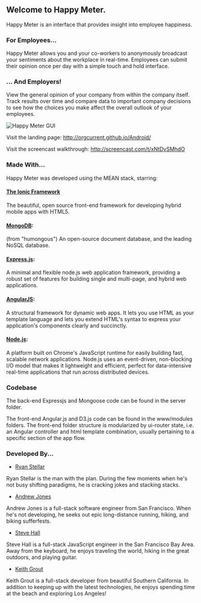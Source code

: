 ## Welcome to Happy Meter.

Happy Meter is an interface that provides insight into employee happiness.

### For Employees...

Happy Meter allows you and your co-workers to anonymously broadcast your sentiments about
the workplace in real-time. Employees can submit their opinion once per day with a simple 
touch and hold interface. 

### ... And Employers!

View the general opinion of your company from within the company itself. Track results
over time and compare data to important company decisions to see how the choices you make affect 
the overall outlook of your employees.

![Happy Meter GUI](http://orgcurrent.github.io/Android/Happy%20Meter_files/finalpage.jpg)

Visit the landing page: http://orgcurrent.github.io/Android/

Visit the screencast walkthrough: http://screencast.com/t/xNtDvSMhdO

### Made With...

Happy Meter was developed using the MEAN stack, starring:

#### [The Ionic Framework](http://ionicframework.com/) 

The beautiful, open source front-end framework for developing hybrid mobile apps with HTML5.

#### [MongoDB](http://www.mongodb.org/): 

(from "humongous") An open-source document database, and the leading NoSQL database.

#### [Express.js](http://expressjs.com/): 

A minimal and flexible node.js web application framework, providing a robust set of features for building single and     multi-page, and hybrid web applications.

#### [AngularJS](https://angularjs.org/): 

A structural framework for dynamic web apps. It lets you use HTML as your template language and lets you extend          HTML's syntax to express your application's components clearly and succinctly.

#### [Node.js](http://nodejs.org/): 

A platform built on Chrome's JavaScript runtime for easily building fast, scalable network applications. Node.js uses    an event-driven, non-blocking I/O model that makes it lightweight and efficient, perfect for data-intensive real-time    applications that run across distributed devices.

### Codebase

The back-end Expressjs and Mongoose code can be found in the server folder. 

The front-end Angular.js and D3.js code can be found in the www/modules folders. The front-end folder structure is modularized by ui-router state, i.e. an Angular controller and html template combination, usually pertaining to a specific section of the app flow.


### Developed By...

- [Ryan Stellar](http://www.hackreactor.com/team/)

Ryan Stellar is the man with the plan. During the few moments when he's not busy shifting paradigms, he is cracking      jokes and stacking stacks.
    
- [Andrew Jones](http://andrewjones.us)

Andrew Jones is a full-stack software engineer from San Francisco. When he's not developing, he seeks out epic           long-distance running, hiking, and biking sufferfests.

- [Steve Hall](https://github.com/sghall)

Steve Hall is a full-stack JavaScript engineer in the San Francisco Bay Area. Away from the keyboard, he enjoys          traveling the world, hiking in the great outdoors, and playing guitar.
    
- [Keith Grout](http://keithgrout.com)

Keith Grout is a full-stack developer from beautiful Southern California. In addition to keeping up with the latest      technologies, he enjoys spending time at the beach and exploring Los Angeles!
